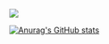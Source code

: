 <!-- - 👋 Hi, I’m Aleksandr!
- 👀 I am a Frontend Developer. 👨‍💻
- 🌱 I’m currently learning: Angular, RxJS, ionic 🚀 -->
<!-- - 📫 How to reach me: semashko1995@gmail.com or [Telegram](https://t.me/alex_semashko95) -->

![](https://komarev.com/ghpvc/?username=Webs95)

[![Anurag's GitHub stats](https://github-readme-stats.vercel.app/api?username=Webs95&hide=stars&show_icons=true&theme=onedark)](https://github.com/anuraghazra/github-readme-stats)

